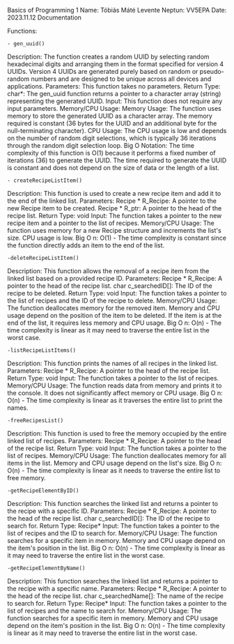 Basics of Programming 1
Name: Tóbiás Máté Levente
Neptun:
VV5EPA
Date:
2023.11.12
Documentation 

Functions:

	- gen_uuid()
Description:
	The function creates a random UUID by selecting random hexadecimal digits and arranging them in the format specified for version 4 UUIDs. Version 4 UUIDs are generated purely based on random or pseudo-random numbers and are designed to be unique across all devices and applications.
Parameters: This function takes no parameters.
Return Type: 
char*: The gen_uuid function returns a pointer to a character array (string) representing the generated UUID.
Input: This function does not require any input parameters.
Memory/CPU Usage:
	Memory Usage: The function uses memory to store the generated UUID as a character array. The memory required is constant (36 bytes for the UUID and an additional byte for the null-terminating character).
CPU Usage: The CPU usage is low and depends on the number of random digit selections, which is typically 36 iterations through the random digit selection loop.
Big O Notation:
The time complexity of this function is O(1) because it performs a fixed number of iterations (36) to generate the UUID. The time required to generate the UUID is constant and does not depend on the size of data or the length of a list.

	- createRecipeListItem()
Description: This function is used to create a new recipe item and add it to the end of the linked list.
Parameters:
	Recipe * R_Recipe: A pointer to the new Recipe item to be created.
	Recipe * R_ptr: A pointer to the head of the recipe list.
Return Type: void
Input: The function takes a pointer to the new recipe item and a pointer to the list of recipes.
Memory/CPU Usage: The function uses memory for a new Recipe structure and increments the list's size. CPU usage is low.
Big O n: O(1) - The time complexity is constant since the function directly adds an item to the end of the list.

	-deleteRecipeListItem()
Description: This function allows the removal of a recipe item from the linked list based on a provided recipe ID.
Parameters:
	Recipe * R_Recipe: A pointer to the head of the recipe list.
	char c_searchedID[]: The ID of the recipe to be deleted.
Return Type: void
Input: The function takes a pointer to the list of recipes and the ID of the recipe to delete.
Memory/CPU Usage: The function deallocates memory for the removed item. Memory and CPU usage depend on the position of the item to be deleted. If the item is at the end of the list, it requires less memory and CPU usage.
Big O n: O(n) - The time complexity is linear as it may need to traverse the entire list in the worst case.

	-listRecipeListItems()
Description: This function prints the names of all recipes in the linked list.
Parameters:
	Recipe * R_Recipe: A pointer to the head of the recipe list.
Return Type: void
Input: The function takes a pointer to the list of recipes.
Memory/CPU Usage: The function reads data from memory and prints it to the console. It does not significantly affect memory or CPU usage.
Big O n: O(n) - The time complexity is linear as it traverses the entire list to print the names.

	-freeRecipesList()
Description: This function is used to free the memory occupied by the entire linked list of recipes.
Parameters:
	Recipe * R_Recipe: A pointer to the head of the recipe list.
Return Type: void
Input: The function takes a pointer to the list of recipes.
Memory/CPU Usage: The function deallocates memory for all items in the list. Memory and CPU usage depend on the list's size.
Big O n: O(n) - The time complexity is linear as it needs to traverse the entire list to free memory.

	-getRecipeElementByID()
Description: This function searches the linked list and returns a pointer to the recipe with a specific ID.
Parameters:
	Recipe * R_Recipe: A pointer to the head of the recipe list.
	char c_searchedID[]: The ID of the recipe to search for.
Return Type: Recipe*
Input: The function takes a pointer to the list of recipes and the ID to search for.
Memory/CPU Usage: The function searches for a specific item in memory. Memory and CPU usage depend on the item's position in the list.
Big O n: O(n) - The time complexity is linear as it may need to traverse the entire list in the worst case.

	-getRecipeElementByName()
Description: This function searches the linked list and returns a pointer to the recipe with a specific name.
Parameters:
	Recipe * R_Recipe: A pointer to the head of the recipe list.
	char c_searchedName[]: The name of the recipe to search for.
Return Type: Recipe*
Input: The function takes a pointer to the list of recipes and the name to search for.
Memory/CPU Usage: The function searches for a specific item in memory. Memory and CPU usage depend on the item's position in the list.
Big O n: O(n) - The time complexity is linear as it may need to traverse the entire list in the worst case.
